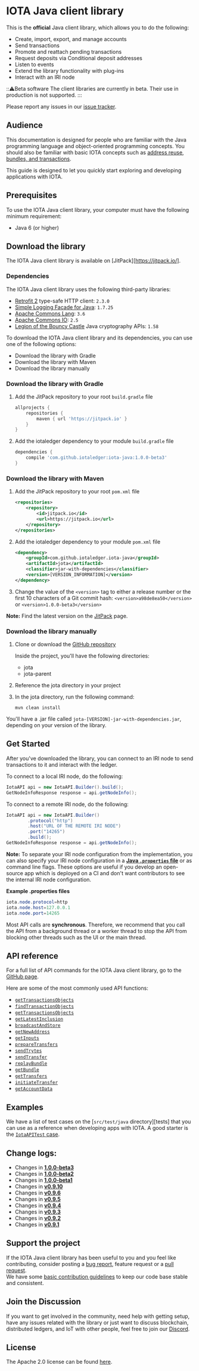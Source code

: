 # IOTA Java client library

This is the **official** Java client library, which allows you to do the following:
- Create, import, export, and manage accounts
- Send transactions
- Promote and reattach pending transactions
- Request deposits via Conditional deposit addresses
- Listen to events
- Extend the library functionality with plug-ins
- Interact with an IRI node

:::warning:Beta software
The client libraries are currently in beta. Their use in production is not supported.
:::

Please report any issues in our [issue tracker](https://github.com/iotaledger/iota-java/issues/new-issue).

## Audience

This documentation is designed for people who are familiar with the Java programming language and object-oriented programming concepts. You should also be familiar with basic IOTA concepts such as [address reuse](root://iota-basics/0.1/concepts/addresses-and-signatures.md#address-reuse), [bundles, and transactions](root://iota-basics/0.1/concepts/bundles-and-transactions.md).

This guide is designed to let you quickly start exploring and developing applications with IOTA.

## Prerequisites

To use the IOTA Java client library, your computer must have the following minimum requirement:

* Java 6 (or higher)

## Download the library

The IOTA Java client library is available on [JitPack][https://jitpack.io/].

### Dependencies

The IOTA Java client library uses the following third-party libraries:

* [Retrofit 2](https://square.github.io/retrofit/) type-safe HTTP client: `2.3.0`
* [Simple Logging Facade for Java](http://www.slf4j.org/): `1.7.25`
* [Apache Commons Lang](http://commons.apache.org/proper/commons-lang/): `3.6`
* [Apache Commons IO](http://commons.apache.org/proper/commons-io/): `2.5`
* [Legion of the Bouncy Castle](https://www.bouncycastle.org/java.html) Java cryptography APIs: `1.58`

To download the IOTA Java client library and its dependencies, you can use one of the following options:

* Download the library with Gradle
* Download the library with Maven
* Download the library manually

### Download the library with Gradle

 1. Add the JitPack repository to your root `build.gradle` file

    ```gradle
    allprojects {
        repositories {
            maven { url 'https://jitpack.io' }
        }
    }
    ```

1. Add the iotaledger dependency to your module `build.gradle` file

    ```gradle
    dependencies {
        compile 'com.github.iotaledger:iota-java:1.0.0-beta3'
    }
    ```
    
### Download the library with Maven

1. Add the JitPack repository to your root `pom.xml` file
    ```xml
    <repositories>
        <repository>
            <id>jitpack.io</id>
            <url>https://jitpack.io</url>
        </repository>
    </repositories>
    ```

2. Add the iotaledger dependency to your module `pom.xml` file
    ```xml
    <dependency>
        <groupId>com.github.iotaledger.iota-java</groupId>
        <artifactId>jota</artifactId>
        <classifier>jar-with-dependencies</classifier>
        <version>[VERSION_INFORMATION]</version>
    </dependency>
    ```
    
3. Change the value of the `<version>` tag to either a release number or the first 10 characters of a Git commit hash:
`<version>a98de8ea50</version>` or `<version>1.0.0-beta3</version>`

**Note:** Find the latest version on the [JitPack](https://jitpack.io/#iotaledger/iota-java) page.

### Download the library manually

1. Clone or download the [GitHub repository](https://github.com/iotaledger/iota-java)

    Inside the project, you'll have the following directories:
    * jota
    * jota-parent

2. Reference the jota directory in your project

3. In the jota directory, run the following command:

    `mvn clean install`

You'll have a .jar file called `jota-[VERSION]-jar-with-dependencies.jar`, depending on your version of the library.

## Get Started

After you've downloaded the library, you can connect to an IRI node to send transactions to it and interact with the ledger.

To connect to a local IRI node, do the following:

```java
IotaAPI api = new IotaAPI.Builder().build();
GetNodeInfoResponse response = api.getNodeInfo();
```

To connect to a remote IRI node, do the following:

```java
IotaAPI api = new IotaAPI.Builder()
        .protocol("http")
        .host("URL OF THE REMOTE IRI NODE")
        .port("14265")
        .build();
GetNodeInfoResponse response = api.getNodeInfo();
```

**Note:** To separate your IRI node configuration from the implementation, you can also specify your IRI node configuration in a [**Java `.properties` file**](https://en.wikipedia.org/wiki/.properties) or as command line flags. These options are useful if you develop an open-source app which is deployed on a CI and don't want contributors to see the internal IRI node configuration.

**Example .properties files**

```java
iota.node.protocol=http
iota.node.host=127.0.0.1
iota.node.port=14265
```

Most API calls are **synchronous**. Therefore, we recommend that you call the API from a background thread or a worker thread to stop the API from blocking other threads such as the UI or the main thread.

## API reference

For a full list of API commands for the IOTA Java client library, go to the [GitHub page](https://iotaledger.github.io/iota-java/javadoc/jota/IotaAPICommands.html#enum.constant.summary).

Here are some of the most commonly used API functions:

- [`getTransactionsObjects`](https://iotaledger.github.io/iota-java/javadoc/jota/IotaAPI.html#getTransactionsObjects-java.lang.String:A-)
- [`findTransactionObjects`](https://iotaledger.github.io/iota-java/javadoc/jota/IotaAPI.html#findTransactionObjects-java.lang.String:A-)
- [`getTransactionsObjects`](https://iotaledger.github.io/iota-java/javadoc/jota/IotaAPI.html#getTransactionsObjects-java.lang.String:A-)
- [`getLatestInclusion`](https://iotaledger.github.io/iota-java/javadoc/jota/IotaAPI.html#getLatestInclusion-java.lang.String:A-)
- [`broadcastAndStore`](https://iotaledger.github.io/iota-java/javadoc/jota/IotaAPI.html#broadcastAndStore-java.lang.String...-)
- [`getNewAddress`](https://iotaledger.github.io/iota-java/javadoc/jota/IotaAPI.html#getNewAddress-java.lang.String-int-int-boolean-int-boolean-)
- [`getInputs`](https://iotaledger.github.io/iota-java/javadoc/jota/IotaAPI.html#getInputs-java.lang.String-int-int-int-long-)
- [`prepareTransfers`](https://iotaledger.github.io/iota-java/javadoc/jota/IotaAPI.html#prepareTransfers-java.lang.String-int-java.util.List-java.lang.String-java.util.List-boolean-)
- [`sendTrytes`](https://iotaledger.github.io/iota-java/javadoc/jota/IotaAPI.html#sendTrytes-java.lang.String:A-int-int-)
- [`sendTransfer`](https://iotaledger.github.io/iota-java/javadoc/jota/IotaAPI.html#sendTransfer-java.lang.String-int-int-int-java.util.List-jota.model.Input:A-java.lang.String-)
- [`replayBundle`](https://iotaledger.github.io/iota-java/javadoc/jota/IotaAPI.html#replayBundle-java.lang.String-int-int-)
- [`getBundle`](https://iotaledger.github.io/iota-java/javadoc/jota/IotaAPI.html#getBundle-java.lang.String-)
- [`getTransfers`](https://iotaledger.github.io/iota-java/javadoc/jota/IotaAPI.html#getTransfers-java.lang.String-int-java.lang.Integer-java.lang.Integer-java.lang.Boolean-)
- [`initiateTransfer`](https://iotaledger.github.io/iota-java/javadoc/jota/IotaAPI.html#initiateTransfer-int-java.lang.String-java.lang.String-java.util.List-boolean-)
- [`getAccountData`](https://iotaledger.github.io/iota-java/javadoc/jota/IotaAPI.html#getAccountData-java.lang.String-int-int-boolean-int-boolean-int-int-boolean-long-)

## Examples

We have a list of test cases on the [`src/test/java` directory][tests] that you can use as a reference when developing apps with IOTA.
A good starter is the [`IotaAPITest` case](https://github.com/iotaledger/iota-java/blob/master/jota/src/test/java/jota/IotaAPITest.java).

## Change logs:
- Changes in [**1.0.0-beta3**](https://github.com/iotaledger/iota-java/compare/1.0.0-beta2...1.0.0-beta3)
- Changes in [**1.0.0-beta2**](https://github.com/iotaledger/iota-java/compare/1.0.0-beta1...1.0.0-beta2)
- Changes in [**1.0.0-beta1**](https://github.com/iotaledger/iota-java/compare/0.9.10...1.0.0-beta1)
- Changes in [**v0.9.10**](https://github.com/iotaledger/iota-java/compare/v0.9.6...0.9.10)
- Changes in [**v0.9.6**](https://github.com/iotaledger/iota-java/compare/v0.9.5...v0.9.6)
- Changes in [**v0.9.5**](https://github.com/iotaledger/iota-java/compare/v0.9.4...v0.9.5)
- Changes in [**v0.9.4**](https://github.com/iotaledger/iota-java/compare/v0.9.3...v0.9.4)
- Changes in [**v0.9.3**](https://github.com/iotaledger/iota-java/compare/v0.9.2...v0.9.3)
- Changes in [**v0.9.2**](https://github.com/iotaledger/iota-java/compare/v0.9.1...v0.9.2)
- Changes in [**v0.9.1**](https://github.com/iotaledger/iota-java/commits/v0.9.1)

## Support the project

If the IOTA Java client library has been useful to you and you feel like contributing, consider posting a [bug report](https://github.com/iotaledger/iota-java/issues/new-issue), feature request or a [pull request](https://github.com/iotaledger/iota-java/pulls/).  
We have some [basic contribution guidelines](https://github.com/iotaledger/iota-java/blob/dev/CONTRIBUTING.md) to keep our code base stable and consistent.

## Join the Discussion

If you want to get involved in the community, need help with getting setup, have any issues related with the library or just want to discuss blockchain, distributed ledgers, and IoT with other people, feel free to join our [Discord](https://discordapp.com/invite/fNGZXvh).  

## License

The Apache 2.0 license can be found [here](https://github.com/iotaledger/iota-java/blob/dev/LICENSE).